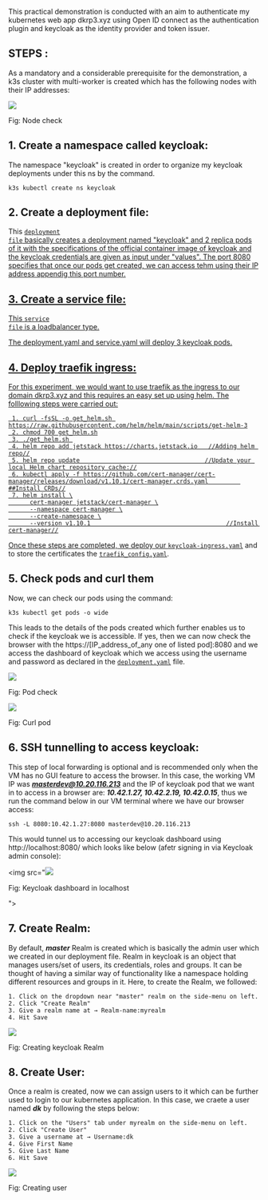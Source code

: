 This practical demonstration is conducted with an aim to authenticate my kubernetes web app dkrp3.xyz using Open ID connect as the authentication plugin and keycloak as the identity provider and token issuer.

## STEPS :

As a mandatory and a considerable prerequisite for the demonstration, a k3s cluster with multi-worker is created which has the following nodes with their IP addresses:

<img src="https://github.com/dikshita-git/Research-Project/blob/main/Demo/authentication-authorization/keycloak/image/get_nodes.png">
<p>Fig: Node check</p>

## 1. Create a namespace called keycloak:

The namespace "keycloak" is created in order to organize my keycloak deployments under this ns by the command.

```
k3s kubectl create ns keycloak
```

## 2. Create a deployment file:

This <code><a href="https://github.com/dikshita-git/Research-Project/blob/main/Demo/authentication-authorization/keycloak/deployment.yaml">deployment file</code>  basically creates a deployment named "keycloak" and 2 replica pods of it with the specifications of the official container image of keycloak and the keycloak credentials are given as input under "values". The port 8080 specifies that once our pods get created, we can access tehm using their IP address appendig this port number.
 

## 3. Create a service file:

This <code><a href="https://github.com/dikshita-git/Research-Project/blob/main/Demo/authentication-authorization/keycloak/service.yaml">service file</code> is a loadbalancer type.
  
The deployment.yaml and service.yaml will deploy 3 keycloak pods.
  

## 4. Deploy traefik ingress:
  
For this experiment, we would want to use traefik as the ingress to our domain dkrp3.xyz and this requires an easy set up using helm. The folllowing steps were carried out:

```
 1. curl -fsSL -o get_helm.sh https://raw.githubusercontent.com/helm/helm/main/scripts/get-helm-3
 2. chmod 700 get_helm.sh
 3. ./get_helm.sh 
 4. helm repo add jetstack https://charts.jetstack.io   //Adding helm repo//
 5. helm repo update                                   //Update your local Helm chart repository cache://
 6. kubectl apply -f https://github.com/cert-manager/cert-manager/releases/download/v1.10.1/cert-manager.crds.yaml         ##Install CRDs//
 7. helm install \
      cert-manager jetstack/cert-manager \
      --namespace cert-manager \
      --create-namespace \
      --version v1.10.1                                      //Install cert-manager//
```
Once these steps are completed, we deploy our <code><a href="https://github.com/dikshita-git/Research-Project/blob/main/Demo/authentication-authorization/keycloak/keycloak_ingress.yaml">keycloak-ingress.yaml</a></code> and to store the certificates the <code><a href="https://github.com/dikshita-git/Research-Project/blob/main/Demo/authentication-authorization/keycloak/traefik_config.yaml">traefik_config.yaml</a></code>.
  
## 5. Check pods and curl them
 
Now, we can check our pods using the command:
  
```
k3s kubectl get pods -o wide
```
  
This leads to the details of the pods created which further enables us to check if the keycloak we is accessible. If yes, then we can now check the browser with the https://[IP_address_of_any one of listed pod]:8080 and we access the dashboard of keycloak which we access using the username and password as declared in the <code><a href="https://github.com/dikshita-git/Research-Project/blob/main/Demo/authentication-authorization/keycloak/deployment.yaml">deployment.yaml</a></code> file.
  
<img src="https://github.com/dikshita-git/Research-Project/blob/main/Demo/authentication-authorization/keycloak/image/get_pods_o_wide.png">
<p>Fig: Pod check</p>
  
<img src="https://github.com/dikshita-git/Research-Project/blob/main/Demo/authentication-authorization/keycloak/image/curl.png">
<p>Fig: Curl pod</p>
 
 
## 6. SSH tunnelling to access keycloak:

This step of local forwarding is optional and is recommended only when the VM has no GUI feature to access the browser. In this case, the working VM IP was ***masterdev@10.20.116.213*** and the IP of keycloak pod that we want in to access in a browser are: ***10.42.1.27, 10.42.2.19, 10.42.0.15***, thus we run the command below in our VM terminal where we have our browser access:

```
ssh -L 8080:10.42.1.27:8080 masterdev@10.20.116.213
```
This would tunnel us to accessing our keycloak dashboard using http://localhost:8080/ which looks like below (afetr signing in via Keycloak admin console):

<img src="<img src="https://github.com/dikshita-git/Research-Project/blob/main/Demo/authentication-authorization/keycloak/image/get_pods_o_wide.png">
<p>Fig: Keycloak dashboard in localhost</p>">

 
## 7. Create Realm:
 
By default, ***master*** Realm is created which is basically the admin user which we created in our deployment file. Realm in keycloak is an object that manages users/set of users, its credentials, roles and groups. It can be thought of having a similar way of functionality like a namespace holding different resources and groups in it. Here, to create the Realm, we followed:

```
1. Click on the dropdown near "master" realm on the side-menu on left.
2. Click "Create Realm"
3. Give a realm name at → Realm-name:myrealm
4. Hit Save
```
 
<img src="https://github.com/dikshita-git/Research-Project/blob/main/Demo/authentication-authorization/keycloak/image/create_realm.png">
<p>Fig: Creating keycloak Realm</p>

## 8. Create User:
Once a realm is created, now we can assign users to it which  can be further used to login to our kubernetes application. In this case, we craete a user named ***dk*** by following the steps below:

```
1. Click on the "Users" tab under myrealm on the side-menu on left.
2. Click "Create User"
3. Give a username at → Username:dk
4. Give First Name
5. Give Last Name
6. Hit Save
```
<img src="https://github.com/dikshita-git/Research-Project/blob/main/Demo/authentication-authorization/keycloak/image/create_user.png">
<p>Fig: Creating user</p>
